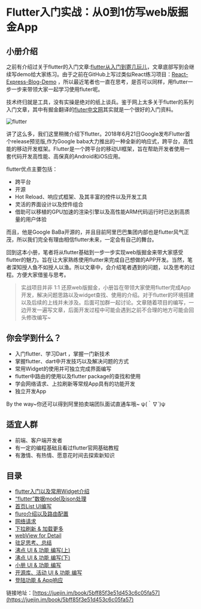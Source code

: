 # Flutter入门实战：从0到1仿写web版掘金App

## 小册介绍

之前有介绍过关于flutter的入门文章:[flutter从入门到寄几玩儿](https://mp.weixin.qq.com/s/Brae9qFZiF_YW2xcy3xppw)，文章底部写到会继续写demo给大家练习。由于之前在GitHub上写过类似React练习项目：[React-Express-Blog-Demo](https://github.com/Nealyang/React-Express-Blog-Demo) ，所以最近笔者也一直在思考，是否可以同样，用flutter一步一步来带领大家一起学习使用fluter呢。

技术终归就是工具，没有实操是绝对的纸上谈兵。鉴于网上太多关于flutter的系列入门文章，其中有掘金翻译的[fluter中文网](https://flutterchina.club/)其实就是一个很好的入门资料。

![flutter](https://user-gold-cdn.xitu.io/2018/11/29/1675e256b1a89fc5?w=388&h=250&f=png&s=4021)

讲了这么多，我们这里稍微介绍下flutter。2018年6月21日Google发布Flutter首个release预览版,作为Google baba大力推出的一种全新的响应式，跨平台，高性能的移动开发框架。Flutter是一个跨平台的移动UI框架，旨在帮助开发者使用一套代码开发高性能、高保真的Android和iOS应用。

flutter优点主要包括：
- 跨平台
- 开源
- Hot Reload、响应式框架、及其丰富的控件以及开发工具
- 灵活的界面设计以及控件组合
- 借助可以移植的GPU加速的渲染引擎以及高性能ARM代码运行时已达到高质量的用户体验

而且，他是Google BaBa开源的，并且目前阿里巴巴集团内部也是flutter风气正茂，所以我们完全有理由相信flutter未来，一定会有自己的舞台。

回到这本小册，笔者将从flutter基础到一步一步实现web版掘金来带大家感受flutter的魅力。旨在让大家熟练使用flutter来完成自己想做的APP开发。当然，笔者深知授人鱼不如授人以渔。所以文章中，会介绍笔者遇到的问题，以及思考的过程。方便大家借鉴与思考。 

> 实战项目并非 1:1 还原web版掘金，小册旨在带领大家使用flutter完成App开发，解决问题思路以及widget查找、使用的介绍。对于flutter的环境搭建以及后续的上线并未涉及。后面可加群一起讨论。文章随着项目的编写，一边开发一遍写文章，后面开发过程中可能会遇到之前不合理的地方可能会回头修改编写~

## 你会学到什么？ 

- 入门flutter、学习Dart ，掌握一门新技术
- 掌握flutter、dart中开发技巧以及解决问题的方式
- 常用Widget的使用并可独立完成界面编写
- flutter中路由的使用以及flutter package的查找和使用
- 学会网络请求、上拉刷新等常规App具有的功能开发
- 独立开发App

By the way~你还可以得到阿里拍卖端团队面试直通车哦~ ψ(｀∇´)ψ


## 适宜人群

- 前端、客户端开发者
- 有一定的编程基础且看过flutter官网基础教程
- 有激情、有热情、愿意花时间去探索新知识

## 目录

- [flutter入门以及常用Widget介绍](https://github.com/Nealyang/PersonalBlog/issues/19)
- [“flutter”数据model及json处理](https://github.com/Nealyang/PersonalBlog/issues/20)
- [首页List UI编写](https://github.com/Nealyang/PersonalBlog/issues/21)
- [fluro介绍以及路由配置](https://github.com/Nealyang/PersonalBlog/issues/22)
- [网络请求](https://github.com/Nealyang/PersonalBlog/issues/23)
- [下拉刷新 & 加载更多](https://github.com/Nealyang/PersonalBlog/issues/24)
- [webView for Detail](https://github.com/Nealyang/PersonalBlog/issues/25)
- [驻足思考、总结](https://github.com/Nealyang/PersonalBlog/issues/26)
- [沸点 UI & 功能 编写(上)](https://github.com/Nealyang/PersonalBlog/issues/27)
- [沸点 UI & 功能 编写(下)](https://github.com/Nealyang/PersonalBlog/issues/28)
- [小册 UI & 功能 编写](https://github.com/Nealyang/PersonalBlog/issues/29)
- [开源库、活动 UI & 功能 编写](https://github.com/Nealyang/PersonalBlog/issues/30)
- [登陆功能 & App响应](https://github.com/Nealyang/PersonalBlog/issues/31)

链接地址：[https://juejin.im/book/5bff85f3e51d453c6c05fa57](https://juejin.im/book/5bff85f3e51d453c6c05fa57)
